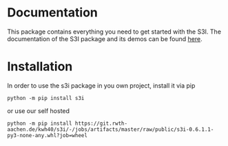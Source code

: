 # Documentation
This package contains everything you need to get started with the S3I. The documentation of the S3I package and its demos can be found [here](https://git.rwth-aachen.de/kwh40/s3i/-/jobs/artifacts/master/file/public/html/index.html?job=pages).

# Installation
In order to use the s3i package in you own project, install it 
via pip

```
python -m pip install s3i
```

or use our self hosted 

```
python -m pip install https://git.rwth-aachen.de/kwh40/s3i/-/jobs/artifacts/master/raw/public/s3i-0.6.1.1-py3-none-any.whl?job=wheel
``` 
